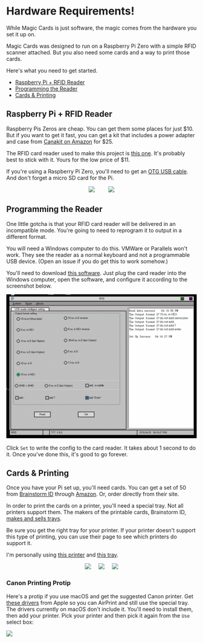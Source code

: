 # Hardware Requirements!

While Magic Cards is just software, the magic comes from the hardware you set it up on.

Magic Cards was designed to run on a Raspberry Pi Zero with a simple RFID scanner attached. But you also need some cards and a way to print those cards.

Here's what you need to get started.

* [Raspberry Pi + RFID Reader](#raspberry-pi--rfid-reader)
* [Programming the Reader](#programming-the-reader)
* [Cards & Printing](#cards--printing)

## Raspberry Pi + RFID Reader

Raspberry Pis Zeros are cheap. You can get them some places for just $10. But if you want to get it fast, you can get a kit that includes a power adapter and case from [Canakit on Amazon](https://amzn.to/2GLPDde) for $25.

The RFID card reader used to make this project is [this one](https://amzn.to/2GLiKO5). It's probably best to stick with it. Yours for the low price of $11.

If you're using a Raspberry Pi Zero, you'll need to get an [OTG USB cable](https://amzn.to/2uWiOZX). And don't forget a micro SD card for the Pi.

<div align="center">
<a href="https://amzn.to/2GLPDde"><img src="https://images-na.ssl-images-amazon.com/images/I/91uW4T%2BbuqL._SL1500_.jpg" height="200px"></a> &nbsp;&nbsp;&nbsp;&nbsp;&nbsp;&nbsp;&nbsp;
<a href="https://amzn.to/2GLiKO5"><img src="https://images-na.ssl-images-amazon.com/images/I/61gh-9A9smL._SL1500_.jpg" height="200px"></a>
</div>

## Programming the Reader

One little gotcha is that your RFID card reader will be delivered in an incompatible mode. You're going to need to reprogram it to output in a different format.

You will need a Windows computer to do this. VMWare or Parallels won't work. They see the reader as a normal keyboard and not a programmable USB device. (Open an issue if you do get this to work somehow.)

You'll need to download [this software](https://www.dropbox.com/s/ena4ukh9wewhj9x/rfid-reader-programmer.zip?dl=0). Just plug the card reader into the Windows computer, open the software, and configure it according to the screenshot below.

![](/docs/images/card-programmer.png)

Click `Set` to write the config to the card reader. It takes about 1 second to do it. Once you've done this, it's good to go forever.


## Cards & Printing

Once you have your Pi set up, you'll need cards. You can get a set of 50 from [Brainstorm ID](https://brainstormidsupply.com) through [Amazon](https://amzn.to/2GHk9sZ). Or, order directly from their site.

In order to print the cards on a printer, you'll need a special tray. Not all printers support them. The makers of the printable cards, Brainstorm ID, [makes and sells trays](https://brainstormidsupply.com/inkjet-id-cards/printer-trays).

Be sure you get the right tray for your printer. If your printer doesn't support this type of printing, you can use their page to see which printers do support it.

I'm personally using [this printer](https://amzn.to/2GLn13T) and [this tray](https://amzn.to/2GHkUSR).

<div align="center">
<a href="https://amzn.to/2GHk9sZ"><img src="https://images-na.ssl-images-amazon.com/images/I/61%2BAvp0mCBL._SL1024_.jpg" height="200px"></a> &nbsp;&nbsp;&nbsp;
<a href="https://amzn.to/2GHkUSR"><img src="https://images-na.ssl-images-amazon.com/images/I/61FzcmJTk1L._SL1498_.jpg" height="200px"></a> &nbsp;&nbsp;&nbsp;
<a href="https://amzn.to/2GLn13T"><img src="https://images-na.ssl-images-amazon.com/images/I/61NNyBDr1gL._SL1000_.jpg" height="200px"></a>
</div>

### Canon Printing Protip

Here's a protip if you use macOS and get the suggested Canon printer. Get [these drivers](https://support.apple.com/kb/DL1928?locale=en_US) from Apple so you can AirPrint and still use the special tray. The drivers currently on macOS don't include it. You'll need to install them, then add your printer. Pick your printer and then pick it again from the `Use` select box:

![](https://user-images.githubusercontent.com/260/38050246-5a074950-3298-11e8-8ff6-e2e920ff2238.png)
